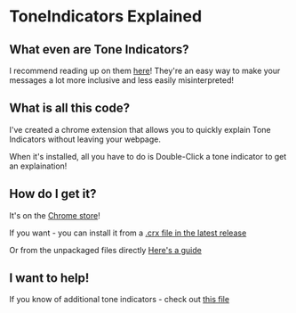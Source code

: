 # ToneIndicators Explained

## What even are Tone Indicators?

I recommend reading up on them [here](https://toneindicators.carrd.co/#introduction)! They're an easy way to make your messages a lot more inclusive and less easily misinterpreted!

## What is all this code?
I've created a chrome extension that allows you to quickly explain Tone Indicators without leaving your webpage.

When it's installed, all you have to do is Double-Click a tone indicator to get an explaination!

## How do I get it?

It's on the [Chrome store](https://chrome.google.com/webstore/detail/tone-indicators-explained/oahffmgbcaeeadnhlnhpaifemijpfddn)!

If you want - you can install it from a [.crx file in the latest release ](https://github.com/ianfhunter/ToneIndicators-Explained/releases)

Or from the unpackaged files directly [Here's a guide](https://webkul.com/blog/how-to-install-the-unpacked-extension-in-chrome/)


## I want to help!
If you know of additional tone indicators - check out [this file](https://github.com/ianfhunter/ToneIndicatorExplainations/blob/main/explain.js#L7)


